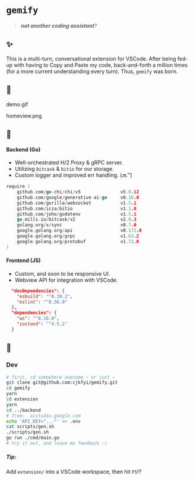 # `gemify`

> *__not another coding assistant__?*

## ✨

This is a multi-turn, conversational extension for VSCode. After being fed-up with having to Copy and Paste my code, back-and-forth a million times (for a more current understanding every turn). Thus, `gemify` was born.

## 📸

demo.gif

homeview.png

## 🧰

#### Backend (Go)

- Well-orchestrated H/2 Proxy & gRPC server.
- Utilizing `bitcask` & `bitio` for our storage.
- Custom logger and improved err handling. (🔜™️)

```go
require (
	github.com/go-chi/chi/v5               v5.0.12
	github.com/google/generative-ai-go     v0.10.0
	github.com/gorilla/websocket           v1.5.1
	github.com/icza/bitio                  v1.1.0
	github.com/joho/godotenv               v1.5.1
	go.mills.io/bitcask/v2                 v2.0.3
	golang.org/x/sync                      v0.7.0
	google.golang.org/api                  v0.172.0
	google.golang.org/grpc                 v1.63.2
	google.golang.org/protobuf             v1.33.0
)
```

#### Frontend (JS)

- Custom, and soon to be responsive UI. 
- Webview API for integration with VSCode.

```json
  "devDependencies": {
    "esbuild": "^0.20.2",
    "eslint": "^8.56.0"
  },
  "dependencies": {
    "ws": "^8.16.0",
    "zustand": "^4.5.2"
  }
```

## 🌱

### Dev

```sh
# first, cd somewhere awesome ~ or just ~
git clone git@github.com:cjkfyi/gemify.git
cd gemify
yarn
cd extension
yarn
cd ../backend
# from:  aistudio.google.com
echo 'API_KEY="..."' >> .env
cat scripts/gen.sh
./scripts/gen.sh
go run ./cmd/main.go
# try it out, and leave me feedback :)
```

##### Tip:
Add `extension/` into a VSCode workspace, then hit `F5`⁉️
